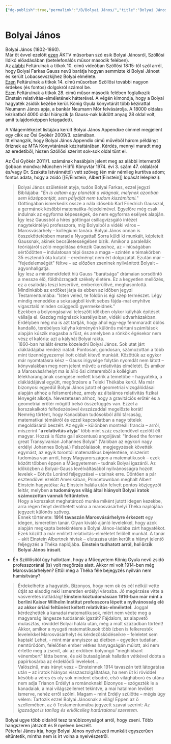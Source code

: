 ```yaml
---
{"dg-publish":true,"permalink":"/B/Bolyai János/","title":"Bolyai János","created":"2024-04-21T14:22","updated":"2024-10-24T01:47"}
---
```



# Bolyai János

Bolyai János (1802-1860).  
Már öt évvel ezelőtt [ezen](https://www.youtube.com/watch?v=nlIPoYkehyY) ÁKTV műsorban szó esik Bolyai Jánosról, Szöllősi Ildikó előadásában (betelefonálós műsor második felében).  
Az [alábbi](https://youtu.be/OPgmXjJXlDI) Feltárulnak a titkok 10. című videóban Szöllősi 18:15-től szól arról, hogy Bolyai Farkas Gauss nevű barátja hogyan semmizte ki Bolyai Jánost és került Lobacsevszkijhez Bolyai elmélete.  
[Ezen](https://www.youtube.com/watch?v=iOQZhKJHsqg) Feltárulnak a titkok 14. című műsorban Szöllősi további nagyon érdekes (és fontos) dolgokról számol be.  
[Ezen](https://youtu.be/25NzuWcWIW4) Feltárulnak a titkok 28. című műsor második felében foglalkozik Einstein relativitás-elméletének hátterével. A végén kimondja, hogy a Bolyai hagyaték zsidók kezébe kerül. König Gyula könyvtárát több kézirattal Neumann János apja, a bankár Neumann Mór felvásárolja. A 18000 oldalas kéziratból 4000 oldal hiányzik (a Gauss-nak küldött anyag 28 oldal volt, amit tulajdonképpen letagadott).  
  

A Világemlékezet listájára került Bolyai János Appendixe címmel megjelent egy cikk az Ősi Gyökér 2009/3. számában.  
Itt elhangzik, hogy Bolyai János Appendix című művéből három példányt őriznek az MTA Könyvtárának kézirattárában. Kérdés, mennyi maradt meg az eredetiből, hiszen Szöllősi szerint sok-sok oldal tűnt el.  

Az Ősi Gyökér 2011/1. számának hasábjain jelent meg az alábbi internetről (jobban mondva: München Hídfő Könyvtár 1974. évi 3. szám 47. oldaláról és/vagy Dr. Szakáts Istvánnétól) vett szöveg (én már némileg kurtítva adom; fontos adata, hogy a zsidó [[E/Einstein, Albert\|Einstein]] lopását leleplezi):  
> Bolyai János születését atyja, tudós Bolyai Farkas, ezzel jegyzi Bibliájába: "*Én is adtam egy planétát a világnak, melynek azonban sem középpontját, sem pályáját nem tudom kiszámítani.*"  
> Göttingában ismerkedik össze a nála idősebb Karl Friedrich Gausszal, a germánok későbbi matematika-fejedelmével. Egyelőre még csak indulnak az egyforma képességek, de nem egyforma esélyek alapján. Így lesz Gaussból a híres göttingai csillagvizsgáló intézet nagytekintélyű professzora, míg Bolyaiból a vidéki város – Marosvásárhely – kollégiumi tanára. Bolyai János onnan is összeköttetésben marad a Nyugattal! Sorra küldi ki munkáit, képleteit Gaussnak, akinek becsületességében bízik. Amikor a paralellák teóriájáról szóló megoldása érkezik Gausshoz, az – hiúságában sértődötten – indulatosan tépi össze a maga – szintén e témakörben 35 esztendő óta kutató – eredményt nem ért dolgozatát. Ezután már – "fejedelemségét" féltve – az előzően zseninek nyilvánított Bolyait – agyonhallgatja.  
> Így lesz a mindenekfelett hiú Gauss "barátsága" drámaian sorsdöntő a messze élő, földhözragadt székely életére. Ez a kegyetlen mellőzés, ez a csalódás teszi keserűvé, emberkerülővé, meghasonlottá. Mindinkább az erdőket járja és ebben az időben jegyzi Testamentumába: "Isten veled, te földön is égi szép természet. Légy mindig menedéke a sokaságból kivitt sebes fájda-mat enyhítve vigasztaló minden csüggedő gyermekeidnek."  
> Ezekben a bolyongásaival teleszőtt időkben olykor kályhák építését vállalja el. Gazdag mágnások kastélyaiban, vidéki udvarházakban. Erdélyben még ma is azt tartják, hogy ahol egy-egy fennmaradt öblös kandalló, terebélyes kályha kéményén különös mértani számítások alapján kúszik magasba a füst, és amelyben a rönkök égésekor nem vész el kalória: azt a kályhát Bolyai rakta.  
> 1860-ban halálát érezte közeledni Bolyai János. Sok utat járt diákládájába rendezi iratait. Pontosan, gondosan, számozottan a több mint tizennégyezernyi írott oldalt kitevő munkáit. Közöttük az egykor már nyomtatásra kész – Gauss irigysége folytán nyomdát nem látott – könyvalakban meg nem jelent művét: a relativitás elméletét. És amikor a Marosvásárhelyt ma is á1ló ősi cinteremből a kollégium lélekharangjának csengése mellett kísérik a temetőbe – hagyatéka, a diákládájával együtt, megőrzésre a Teleki Thékába kerül. Ma már bizonyos: egyedül Bolyai János jutott eI geometriai vizsgálódásai alapján ahhoz a felismeréshez, amely az általános relativitás fizikai lényegét alkotja. Nevezetesen ahhoz, hogy a gravitációs erőtér és a geometriai erőtér mögött belső összefüggés van. Ezzel a korszakalkotó felfedezésével évszázaddal megelőzte korát!  
> Nemrég történt, hogy Kanadában tudósokból álló társaság, matematikai témákról és ezzel kapcsolatban a nagy tételek megoldásáról beszélt. Az egyik – különben montreáli francia – arról, miszerint "**a relativitás atyja**" több mint száz esztendővel ezelőtt élt magyar. Hozzá is fűzte gall akcentusú angoljával: "Indeed the former great Transylvanian Johannes Bolyai" (Valóban az egykori nagy erdélyi Johannes Bolyai.) Felszólalások, megjegyzések követték egymást, az egyik torontói matematikus bejelentése, miszerint tudomása van arról, hogy Magyarországon a matematikusok – ezek között többen éppen a Műegyetemen – tudnak Bolyai igazáról. Az időközben a Bolyai-Gauss levélváltásából nyilvánosságra hozott levelek – Eötvös Loránd feljegyzései – utalnak erre. Döntően a pár esztendővel ezelőtt Amerikában, Princetownban meghalt Albert Einstein hagyatéka: Az Einstein halála után felvett pontos közjegyzői leltár, melyben **a tudományos világ által hiányolt Bolyai iratok számozottan vannak feltüntetve**.  
> Hogy a korszakot meghatározó munka miként jutott idegen kezekbe, arra régen fényt deríthetett volna a marosvásárhelyi Théka naplójába jegyzett különös szöveg.  
> Ennek története: **1914 tavaszán Marosvásárhelyre érkezett** egy idegen, ismeretlen tanár. Olyan kiváló ajánló levelekkel, hogy azok alapján megkapta betekintésre a Bolyai János-ládába zárt hagyatékot. Ezek között a már említett relativitás-elméletet felölelt munkát. A tanár – akit Einstein Albertnek hívtak – elutazása után került a hiányt jelentő feljegyzés a Théka naplójába. **Einstein tudhatott arról, hol őrzik Bolyai János írásait**.  
- Én Szöllősitől úgy hallottam, hogy a Műegyetem König Gyula nevű zsidó professzoránál (is) volt megőrzés alatt. Akkor mi volt 1914-ben még Marosvásárhelyen? Ettől még a Théka féle bejegyzés nyilván nem hamisítvány?

> Érdekelhette a hagyaték. Bizonyos, hogy nem ok és cél nélkül vette útját az eladdig neki ismeretlen erdélyi városba. Jó megérzése vitte a vasveretes iratládáig! **Einstein köztudomásúan 1916-ban már mint a berlini Kaiser Wilhelm Institut professzora lépett a nyilvánosság elé az akkor óriási feltűnést keltett relativitás-elmélettel**. Joggal kérdezhették a kanadai matematikusok, miért nem védte meg a magyarság lángesze tudósának igazát? Fájdalom, az alapvető mulasztás, röviddel Bolyai halála után, még a múlt században történt! Akkor, amikor a nyugati matematikusok több ízben is felkeresték leveleikkel Marosvásárhelyt és kérdezősködéseikre – feleletet sem kaptak! Lehet, - mint már annyiszor az életben – egyetlen tudatlan, nemtörődöm, felelőtlen ember vétkes hanyagságán múlott, aki nem értette meg a zsenit, aki az erdőben bolyongó "meghibbant vénembert" látta benne, és aki butaságának hallatlan vétkével dobta a papírkosárba az érdeklődő leveleket...  
> Valószínű, más irányt vesz – Einsteinnek 1914 tavaszán tett látogatása után – az iratok hiányos visszaszolgáltatása, ha nem üt ki röviddel később a véres és oly sok mindent elsodró, első világháború és utána nem adja Trianon Erdélyt a románoknak! Bizonyos – szögezték le a kanadaiak, a mai világszellemet tekintve, a mai hatalmon levőket ismerve, nehéz erről szólni. Magam – mint Erdély szülötte – mégis úgy vélem: Tartozik ezzel Bolyai Jánosnak a világ! Éppen az ő szellemében, az ő Testamentumába jegyzett szavai szerint: *Az igazságot is tanilag és erkölcsileg határtalanul szeretem*.  

Bolyai ugye több oldalról tesz tanúbizonyságot arról, hogy zseni. Több hangszeren játszott és 9 nyelven beszélt.  
Péterfai János írja, hogy Bolyai János nyelvészeti munkáit egyszerűen eltüntetik, mintha nem is írt volna a nyelvészetről.  